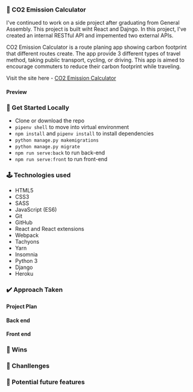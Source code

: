 ### 🚩 CO2 Emission Calculator ###

I've continued to work on a side project after graduating from General Assembly. This project is built wiht React and Dajngo. In this project, I've created an internal RESTful API and impemented two external APIs. 

CO2 Emission Calculator is a route planing app showing carbon footprint that different routes create. The app provide 3 different types of travel method, taking public transport, cycling, or driving. This app is aimed to encourage commuters to reduce their carbon footprint while traveling.


Visit the site here - [CO2 Emission Calculator](https://co2-emission-calculate2.herokuapp.com/#/)


#### Preview



### :rocket: Get Started Locally ###

* Clone or download the repo
* `pipenv shell` to move into virtual environment
* `npm install` and `pipenv install` to install dependencies
* `python manage.py makemigrations`
* `python manage.py migrate`
* `npm run serve:back` to run back-end
* `npm run serve:front` to run front-end



### 🕹 Technologies used ###

* HTML5
* CSS3
* SASS
* JavaScript (ES6)
* Git
* GitHub
* React and React extensions
* Webpack
* Tachyons
* Yarn
* Insomnia
* Python 3
* Django
* Heroku


### ✔️ Approach Taken ###

#### Project Plan



#### Back end


#### Front end



### 🤗 Wins ###



### 🧐 Chanllenges ###




### 🔮 Potential future features ###

